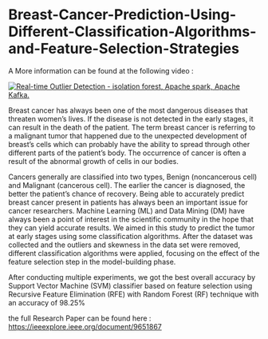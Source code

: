 # Breast-Cancer-Prediction-Using-Different-Classification-Algorithms-and-Feature-Selection-Strategies

A More information can be found at the following video :

[![Real-time Outlier Detection - isolation forest, Apache spark, Apache Kafka.](https://i.ytimg.com/vi/m4u30KyoNFg/maxresdefault.jpg)](https://youtu.be/m4u30KyoNFg)



Breast cancer has always been one of the most dangerous diseases that threaten women’s lives. If the disease is not detected in the early stages, it can result in the death of the patient. The term breast cancer is referring to a malignant tumor that happened due to the unexpected development of breast’s cells which can probably have the ability to spread through other different parts of the patient’s body. The occurrence of cancer is often a result of the abnormal growth of cells in our bodies.

Cancers generally are classified into two types, Benign (noncancerous cell) and Malignant (cancerous cell). The earlier the cancer is diagnosed, the better the patient’s chance of recovery. Being able to accurately predict breast cancer present in patients has always been an important issue for cancer researchers. Machine Learning (ML) and Data Mining (DM) have always been a point of interest in the scientific community in the hope that they can yield accurate results. We aimed in this study to predict the tumor at early stages using some classification algorithms. After the dataset was collected and the outliers and skewness in the data set were removed, different classification algorithms were applied, focusing on the effect of the feature selection step in the model-building phase. 

After conducting multiple experiments, we got the best overall accuracy by Support Vector Machine (SVM) classifier based on feature selection using Recursive Feature Elimination (RFE) with Random Forest (RF) technique with an accuracy of 98.25%


the full Research Paper can be found here : https://ieeexplore.ieee.org/document/9651867
